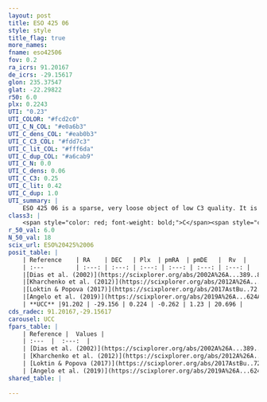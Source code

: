 ```yaml
---
layout: post
title: ESO 425 06
style: style
title_flag: true
more_names: 
fname: eso42506
fov: 0.2
ra_icrs: 91.20167
de_icrs: -29.15617
glon: 235.37547
glat: -22.29822
r50: 6.0
plx: 0.2243
UTI: "0.23"
UTI_COLOR: "#fcd2c0"
UTI_C_N_COL: "#e0a6b3"
UTI_C_dens_COL: "#eab0b3"
UTI_C_C3_COL: "#fdd7c3"
UTI_C_lit_COL: "#fff6da"
UTI_C_dup_COL: "#a6cab9"
UTI_C_N: 0.0
UTI_C_dens: 0.06
UTI_C_C3: 0.25
UTI_C_lit: 0.42
UTI_C_dup: 1.0
UTI_summary: |
    ESO 425 06 is a sparse, very loose object of low C3 quality. It is poorly studied in the literature, with no articles listed in the last 6 years.<br><br><span style="color: #99180f; font-weight: bold;">Warning: </span>contains less than 25 stars with <i>P>0.5</i> estimated.
class3: |
    <span style="color: red; font-weight: bold;">C</span><span style="color: red; font-weight: bold;">C</span>
r_50_val: 6.0
N_50_val: 18
scix_url: ESO%20425%2006
posit_table: |
    | Reference    | RA    | DEC   | Plx  | pmRA  | pmDE   |  Rv  |
    | :---         | :---: | :---: | :---: | :---: | :---: | :---: |
    |[Dias et al. (2002)](https://scixplorer.org/abs/2002A%26A...389..871D) | 91.208 | -29.183 | -- | -1.57 | -0.35 | -- |
    |[Kharchenko et al. (2012)](https://scixplorer.org/abs/2012A%26A...543A.156K) | 91.215 | -29.185 | -- | 0.27 | 1.71 | -- |
    |[Loktin & Popova (2017)](https://scixplorer.org/abs/2017AstBu..72..257L) | 91.215 | -29.183 | -- | -0.539 | 0.144 | -- |
    |[Angelo et al. (2019)](https://scixplorer.org/abs/2019A%26A...624A...8A) | 91.217 | -29.184 | -- | -- | -- | -- |
    | **UCC** |91.202 | -29.156 | 0.224 | -0.262 | 1.23 | 20.696 | 
cds_radec: 91.20167,-29.15617
carousel: UCC
fpars_table: |
    | Reference |  Values |
    | :---  |  :---:  |
    | [Dias et al. (2002)](https://scixplorer.org/abs/2002A%26A...389..871D) | `E(B-V)=0.0, Dist=1100.0, Age=9.4` |
    | [Kharchenko et al. (2012)](https://scixplorer.org/abs/2012A%26A...543A.156K) | `e_bv=0.146, distance=1077, log_age=9.4` |
    | [Loktin & Popova (2017)](https://scixplorer.org/abs/2017AstBu..72..257L) | `E(B-V)=0.042, Dmod=12.072, logt=9.16` |
    | [Angelo et al. (2019)](https://scixplorer.org/abs/2019A%26A...624A...8A) | `dsun=2.0, Age=3.16, Mphot=14` |
shared_table: |
    
---
```

